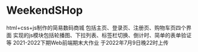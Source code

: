 # WeekendSHop
html+css+js制作的简易数码商城 包括主页、登录页、注册页、购物车页四个界面 实现的js模块包括轮播图、下拉列表、标签栏切换、倒计时、简单的表单验证等
2021-2022下期Web前端期末大作业
于2022年7月9日晚22时上传
